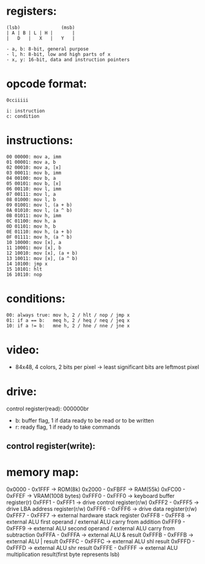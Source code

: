 # registers:

```
(lsb)               (msb)
| A | B | L | H |       |
|   D   |   X   |   Y   |

- a, b: 8-bit, general purpose
- l, h: 8-bit, low and high parts of x
- x, y: 16-bit, data and instruction pointers
```

# opcode format:

```
0cciiiii

i: instruction
c: condition
```

# instructions:

```
00 00000: mov a, imm
01 00001: mov a, b
02 00010: mov a, [x]
03 00011: mov b, imm
04 00100: mov b, a
05 00101: mov b, [x]
06 00110: mov l, imm
07 00111: mov l, a
08 01000: mov l, b
09 01001: mov l, (a + b)
0A 01010: mov l, (a ^ b)
0B 01011: mov h, imm
0C 01100: mov h, a
0D 01101: mov h, b
0E 01110: mov h, (a + b)
0F 01111: mov h, (a ^ b)
10 10000: mov [x], a
11 10001: mov [x], b
12 10010: mov [x], (a + b)
13 10011: mov [x], (a ^ b)
14 10100: jmp x
15 10101: hlt
16 10110: nop
```

# conditions:

```
00: always true: mov h, 2 / hlt / nop / jmp x
01: if a == b:   meq h, 2 / heq / neq / jeq x
10: if a != b:   mne h, 2 / hne / nne / jne x
```

# video:

- 84x48, 4 colors, 2 bits per pixel -> least significant bits are leftmost pixel

# drive:

control register(read): 000000br
- b: buffer flag, 1 if data ready to be read or to be written
- r: ready flag, 1 if ready to take commands

control register(write):
- 

# memory map:

0x0000 - 0x1FFF -> ROM(8k)
0x2000 - 0xFBFF -> RAM(55k)
0xFC00 - 0xFFEF -> VRAM(1008 bytes)
0xFFF0 - 0xFFF0 -> keyboard buffer register(r)
0xFFF1 - 0xFFF1 -> drive control register(r/w)
0xFFF2 - 0xFFF5 -> drive LBA address register(r/w)
0xFFF6 - 0xFFF6 -> drive data register(r/w)
0xFFF7 - 0xFFF7 -> external hardware stack register
0xFFF8 - 0xFFF8 -> external ALU first operand / external ALU carry from addition
0xFFF9 - 0xFFF9 -> external ALU second operand / external ALU carry from subtraction
0xFFFA - 0xFFFA -> external ALU & result
0xFFFB - 0xFFFB -> external ALU | result
0xFFFC - 0xFFFC -> external ALU shl result
0xFFFD - 0xFFFD -> external ALU shr result
0xFFFE - 0xFFFF -> external ALU multiplication result(first byte represents lsb)
